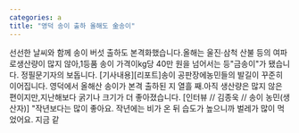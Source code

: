 ```yaml
---
categories: a
title: "영덕 송이 출하 올해도 金송이"
---
```

선선한 날씨와 함께 송이 버섯 출하도 본격화했습니다.올해는 울진·삼척 산불 등의 여파로생산량이 많지 않아,1등품 송이 가격이kg당 40만 원을 넘어서는 등"금송이"가 됐습니다. 정필문기자의 보돕니다. [기사내용][리포트]송이 공판장에농민들의 발길이 꾸준히 이어집니다. 영덕에서 올해산 송이가 본격 출하된 지 열흘 째.아직 생산량은 많지 않은 편이지만,지난해보다 굵기나 크기가 더 좋아졌습니다. [인터뷰 // 김종욱 // 송이 농민(생산자)] "작년보다는 많이 좋아요. 작년에는 비가 온 뒤 습도가 높으니까 벌레가 많이 먹었어요. 지금 같
